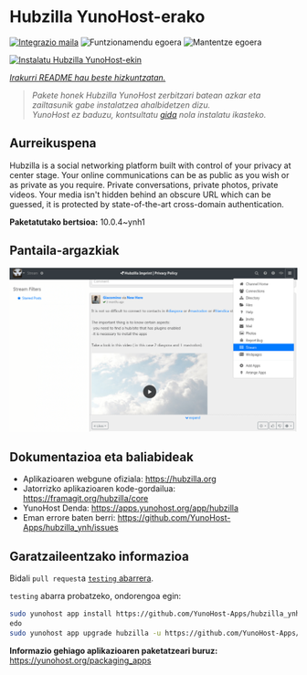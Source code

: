 <!--
Ohart ongi: README hau automatikoki sortu da <https://github.com/YunoHost/apps/tree/master/tools/readme_generator>ri esker
EZ editatu eskuz.
-->

# Hubzilla YunoHost-erako

[![Integrazio maila](https://apps.yunohost.org/badge/integration/hubzilla)](https://ci-apps.yunohost.org/ci/apps/hubzilla/)
![Funtzionamendu egoera](https://apps.yunohost.org/badge/state/hubzilla)
![Mantentze egoera](https://apps.yunohost.org/badge/maintained/hubzilla)

[![Instalatu Hubzilla YunoHost-ekin](https://install-app.yunohost.org/install-with-yunohost.svg)](https://install-app.yunohost.org/?app=hubzilla)

*[Irakurri README hau beste hizkuntzatan.](./ALL_README.md)*

> *Pakete honek Hubzilla YunoHost zerbitzari batean azkar eta zailtasunik gabe instalatzea ahalbidetzen dizu.*  
> *YunoHost ez baduzu, kontsultatu [gida](https://yunohost.org/install) nola instalatu ikasteko.*

## Aurreikuspena

Hubzilla is a social networking platform built with control of your privacy at center stage. Your online communications can be as public as you wish or as private as you require. Private conversations, private photos, private videos. Your media isn't hidden behind an obscure URL which can be guessed, it is protected by state-of-the-art cross-domain authentication.


**Paketatutako bertsioa:** 10.0.4~ynh1

## Pantaila-argazkiak

![Hubzilla(r)en pantaila-argazkia](./doc/screenshots/hubzilla-1.png)

## Dokumentazioa eta baliabideak

- Aplikazioaren webgune ofiziala: <https://hubzilla.org>
- Jatorrizko aplikazioaren kode-gordailua: <https://framagit.org/hubzilla/core>
- YunoHost Denda: <https://apps.yunohost.org/app/hubzilla>
- Eman errore baten berri: <https://github.com/YunoHost-Apps/hubzilla_ynh/issues>

## Garatzaileentzako informazioa

Bidali `pull request`a [`testing` abarrera](https://github.com/YunoHost-Apps/hubzilla_ynh/tree/testing).

`testing` abarra probatzeko, ondorengoa egin:

```bash
sudo yunohost app install https://github.com/YunoHost-Apps/hubzilla_ynh/tree/testing --debug
edo
sudo yunohost app upgrade hubzilla -u https://github.com/YunoHost-Apps/hubzilla_ynh/tree/testing --debug
```

**Informazio gehiago aplikazioaren paketatzeari buruz:** <https://yunohost.org/packaging_apps>
